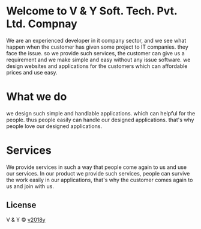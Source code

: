 # Welcome to V & Y Soft. Tech. Pvt. Ltd. Compnay
We are an experienced developer in it company sector, and we see what happen when the customer has given some project to IT companies. they face the issue. so we provide such services, the customer can give us a requirement and we make simple and easy without any issue software. we design websites and applications for the customers which can affordable prices and use easy.

# What  we do 
we design such simple and handlable applications. which can helpful for the people. thus people easily can handle our designed applications. that's why people love our designed applications.

# Services
We provide services in such a way that people come again to us and use our services. In our product we provide such services, people can survive the work easily in our applications, that's why the customer comes again to us and join with us.

## License

V & Y © [v2018y](https://github.com/v2018y)